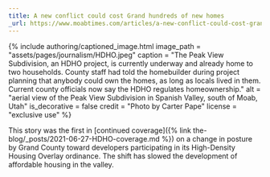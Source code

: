 ```yaml
---
title: A new conflict could cost Grand hundreds of new homes
_url: https://www.moabtimes.com/articles/a-new-conflict-could-cost-grand-hundreds-of-new-homes/
---
```


{% include authoring/captioned_image.html
    image_path = "assets/pages/journalism/HDHO.jpeg"
    caption = "The Peak View Subdivision, an HDHO project, is currently underway and already home to two households. County staff had told the homebuilder during project planning that anybody could own the homes, as long as locals lived in them. Current county officials now say the HDHO regulates homeownership."
    alt = "aerial view of the Peak View Subdivision in Spanish Valley, south of Moab, Utah"
    is_decorative = false
    credit = "Photo by Carter Pape"
    license = "exclusive use"
%}

This story was the first in [continued coverage]({% link the-blog/_posts/2021-06-27-HDHO-coverage.md %}) on a change in posture by Grand County toward developers participating in its High-Density Housing Overlay ordinance. The shift has slowed the development of affordable housing in the valley.
